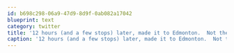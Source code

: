 ```yaml
---
id: b698c298-06a9-47d9-8d9f-0ab082a17042
blueprint: text
category: twitter
title: '12 hours (and a few stops) later, made it to Edmonton.  Not the worst drive but not the best either.'
caption: '12 hours (and a few stops) later, made it to Edmonton.  Not the worst drive but not the best either.'
---
```

